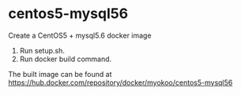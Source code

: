 # centos5-mysql56
Create a CentOS5 + mysql5.6 docker image

1. Run setup.sh.
1. Run docker build command.

The built image can be found at https://hub.docker.com/repository/docker/myokoo/centos5-mysql56
